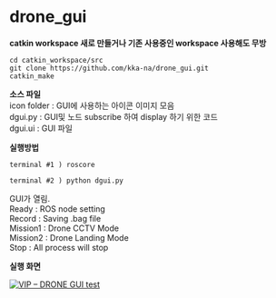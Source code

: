 # drone_gui

**catkin workspace 새로 만들거나 기존 사용중인 workspace 사용해도 무방**  
```
cd catkin_workspace/src
git clone https://github.com/kka-na/drone_gui.git
catkin_make
```

**소스 파일**  
icon folder : GUI에 사용하는 아이콘 이미지 모음  
dgui.py : GUI및 노드 subscribe 하여 display 하기 위한 코드  
dgui.ui : GUI 파일  


**실행방법**  
```
terminal #1 ) roscore
```
```
terminal #2 ) python dgui.py  
```
GUI가 열림.   
Ready : ROS node setting  
Record : Saving .bag file  
Mission1 : Drone CCTV Mode  
Mission2 : Drone Landing Mode  
Stop : All process will stop  

**실행 화면**

[![VIP – DRONE GUI test](http://img.youtube.com/vi/ptom8BGw344/0.jpg)](https://youtu.be/ptom8BGw344) 

